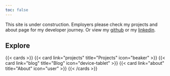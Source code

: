 ```yaml
---
toc: false
---
```


This site is under construction. Employers please check my projects and about page for my developer journey. Or view my [github](http://www.github.com/martin473) or my [linkedin](http://www.linkedin.com/in/sawyersweet).

## Explore

{{< cards >}}
  {{< card link="projects" title="Projects" icon="beaker" >}}
  {{< card link="blog" title="Blog" icon="device-tablet" >}}
  {{< card link="about" title="About" icon="user" >}}
{{< /cards >}}
